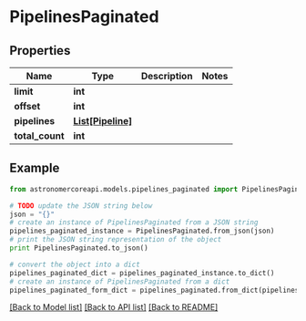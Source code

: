# PipelinesPaginated


## Properties
Name | Type | Description | Notes
------------ | ------------- | ------------- | -------------
**limit** | **int** |  | 
**offset** | **int** |  | 
**pipelines** | [**List[Pipeline]**](Pipeline.md) |  | 
**total_count** | **int** |  | 

## Example

```python
from astronomercoreapi.models.pipelines_paginated import PipelinesPaginated

# TODO update the JSON string below
json = "{}"
# create an instance of PipelinesPaginated from a JSON string
pipelines_paginated_instance = PipelinesPaginated.from_json(json)
# print the JSON string representation of the object
print PipelinesPaginated.to_json()

# convert the object into a dict
pipelines_paginated_dict = pipelines_paginated_instance.to_dict()
# create an instance of PipelinesPaginated from a dict
pipelines_paginated_form_dict = pipelines_paginated.from_dict(pipelines_paginated_dict)
```
[[Back to Model list]](../README.md#documentation-for-models) [[Back to API list]](../README.md#documentation-for-api-endpoints) [[Back to README]](../README.md)


